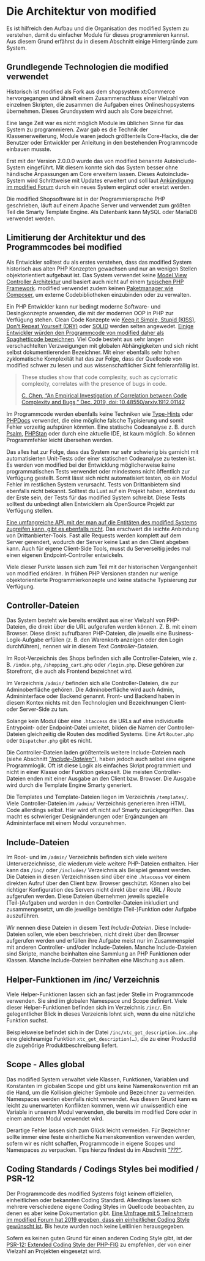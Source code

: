 # Die Architektur von modified

Es ist hilfreich den Aufbau und die Organisation des modified System zu verstehen, damit du einfacher Module für dieses programmieren kannst. Aus diesem Grund erfährst du in diesem Abschnitt einige Hintergründe zum System.

## Grundlegende Technologien die modified verwendet

Historisch ist modified als Fork aus dem shopsystem xt:Commerce hervorgegangen und ähnelt einem Zusammenschluss einer Vielzahl von einzelnen Skripten, die zusammen die Aufgaben eines Onlineshopsystems übernehmen. Dieses Grundsystem wird auch als Core bezeichnet.

Eine lange Zeit war es nicht möglich Module im üblichen Sinne für das System zu programmieren. Zwar gab es die Technik der Klassenerweiterung, Module waren jedoch größtenteils Core-Hacks, die der Benutzer oder Entwickler per Anleitung in den bestehenden Programmcode einbauen musste.

Erst mit der Version 2.0.0.0 wurde das von modified benannte Autoinclude-System eingeführt. Mit diesem konnte sich das System besser ohne händische Anpassungen am Core erweitern lassen. Dieses Autoinclude-System wird Schrittweise mit Updates erweitert und soll laut [Ankündigung im modified Forum](https://www.modified-shop.org/forum/index.php?topic=41259.msg376282#msg376282) durch ein neues System ergänzt oder ersetzt werden.

Die modified Shopsoftware ist in der Programmiersprache PHP geschrieben, läuft auf einem Apache Server und verwendet zum größten Teil die Smarty Template Engine. Als Datenbank kann MySQL oder MariaDB verwendet werden.

## Limitierung der Architektur und des Programmcodes bei modified

Als Entwickler solltest du als erstes verstehen, dass das modified System historisch aus alten PHP Konzepten gewachsen und nur an wenigen Stellen objektorientiert aufgebaut ist. Das System verwendet keine [Model View Controller Architektur](https://de.wikipedia.org/wiki/Model_View_Controller) und basiert auch nicht auf einem [typischen PHP Framework](https://kinsta.com/de/blog/php-frameworks/). modified verwendet zudem keinen [Paketmanager wie Composer](https://getcomposer.org), um externe Codebibliotheken einzubinden oder zu verwalten.

Ein PHP Entwickler kann nur bedingt moderne Software- und Desingkonzepte anwenden, die mit der modernen OOP in PHP zur Verfügung stehen. Clean Code Konzepte wie [Keep it Simple, Stupid (KISS)](https://de.wikipedia.org/wiki/KISS-Prinzip), [Don't Repeat Yourself (DRY)](https://de.wikipedia.org/wiki/Don’t_repeat_yourself) oder [SOLID](https://de.wikipedia.org/wiki/Prinzipien_objektorientierten_Designs#SOLID-Prinzipien) werden selten angewedet. [Einige Entwickler würden den Programmcode von modified daher als Spaghetticode bezeichnen](https://www.sellerforum.de/shopsysteme-f34/modified-shop-auf-version-2-0-umstellen-t45690.html?sid=d6e7b5bd897a84963d7bad50a14b9e66#p551383). Viel Code besteht aus sehr langen verschachtelten Verzweigungen mit globalen Abhängigkeiten und sich nicht selbst dokumentierenden Bezeichner. Mit einer ebenfalls sehr hohen zyklomatische Komplexität hat das zur Folge, dass der Quellcode von modified schwer zu lesen und aus wissenschaftlicher Sicht fehleranfällig ist.

> These studies show that code complexity, such as cyclomatic complexity, correlates with the presence of bugs in code.
>
> [C. Chen, “An Empirical Investigation of Correlation between Code Complexity and Bugs,” Dec. 2019, doi: 10.48550/arxiv.1912.01142](https://arxiv.org/abs/1912.01142)

Im Programmcode werden ebenfalls keine Techniken wie [Type-Hints](https://www.php.net/manual/en/language.types.declarations.php) oder [PHPDocs](https://phpstan.org/writing-php-code/phpdocs-basics) verwendet, die eine mögliche falsche Typisierung und somit Fehler vorzeitig aufspüren könnten. Eine statische Codeanalyse z. B. durch [Psalm](https://psalm.dev), [PHPStan](https://phpstan.org) oder durch eine aktuelle IDE, ist kaum möglich. So können Programmfehler leicht übersehen werden.

Das alles hat zur Folge, dass das System nur sehr schwierig bis garnicht mit automatisierten Unit-Tests oder einer statischen Codeanalyse zu testen ist. Es werden von modified bei der Entwicklung möglicherweise keine programmatischen Tests verwendet oder mindestens nicht öffentlich zur Verfügung gestellt. Somit lässt sich nicht automatisiert testen, ob ein Modul Fehler im restlichen System verursacht. Tests von Drittanbietern sind ebenfalls nicht bekannt. Solltest du Lust auf ein Projekt haben, könntest du der Erste sein, der Tests für das modified System schreibt. Diese Tests solltest du unbedingt allen Entwicklern als OpenSource Projekt zur Verfügung stellen.

[Eine umfangreiche API, mit der man auf die Entitäten des modified Systems zugreifen kann, gibt es ebenfalls nicht](https://www.modified-shop.org/forum/index.php?topic=41259.0). Das erschwert die leichte Anbindung von Drittanbierter-Tools. Fast alle Requests werden komplett auf dem Server gerendert, wodurch der Server keine Last an den Client abgeben kann. Auch für eigene Client-Side Tools, musst du Serverseitig jedes mal einen eigenen Endpoint-Controller entwickeln.

Viele dieser Punkte lassen sich zum Teil mit der historischen Vergangenheit von modified erklären. In frühen PHP Versionen standen nur wenige objektorientierte Programmierkonzepte und keine statische Typisierung zur Verfügung.

## Controller-Dateien

Das System besteht wie bereits erwähnt aus einer Vielzahl von PHP-Dateien, die direkt über die URL aufgerufen werden können. Z. B. mit einem Browser. Diese direkt aufrufbaren PHP-Dateien, die jeweils eine Business-Logik-Aufgabe erfüllen (z. B. den Warenkorb anzeigen oder den Login durchführen), nennen wir in diesem Text _Controller-Dateien_.

Im Root-Verzeichnis des Shops befinden sich alle Controller-Dateien, wie z. B. `/index.php`, `/shopping_cart.php` oder `/login.php`. Diese gehören zur Storefront, die auch als Frontend bezeichnet wird.

Im Verzeichnis `/admin/` befinden sich alle Controller-Dateien, die zur Adminoberfläche gehören. Die Adminoberfläche wird auch Admin, Admininterface oder Backend genannt. Front- und Backend haben in diesem Kontex nichts mit den Technologien und Bezeichnungen Client- oder Server-Side zu tun.

Solange kein Modul über eine `.htaccess` die URLs auf eine individuelle Entrypoint- oder Endpoint-Datei umleitet, bilden die Namen der Controller-Dateien gleichzeitig die Routen des modified Systems. Eine Art `Router.php` oder `Dispatcher.php` gibt es nicht.

Die Controller-Dateien laden größtenteils weitere Include-Dateien nach (siehe Abschnitt [_"Include-Dateien"_](#)), haben jedoch auch selbst eine eigene Programmlogik. Oft ist diese Logik als einfaches Skript programmiert und nicht in einer Klasse oder Funktion gekapselt. Die meisten Controller-Dateien enden mit einer Ausgabe an den Client bzw. Browser. Die Ausgabe wird durch die Template Engine Smarty generiert.

Die Templates und Template-Dateien liegen im Verzeichnis `/templates/`. Viele Controller-Dateien im `/admin/` Verzeichnis generieren ihren HTML Code allerdings selbst. Hier wird oft nicht auf Smarty zurückgegriffen. Das macht es schwieriger Designänderungen oder Ergänzungen am Admininterface mit einem Modul vorzunehmen.

## Include-Dateien

Im Root- und im `/admin/` Verzeichnis befinden sich viele weitere Unterverzeichnisse, die wiederum viele weitere PHP-Dateien enthalten. Hier kann das `/inc/` oder `/includes/` Verzeichnis als Beispiel genannt werden. Die Dateien in diesen Verzeichnissen sind über eine `.htaccess` vor einem direkten Aufruf über den Client bzw. Browser geschützt. Können also bei richtiger Konfiguration des Servers nicht direkt über eine URL / Route aufgerufen werden. Diese Dateien übernehmen jeweils spezielle (Teil-)Aufgaben und werden in den Controller-Dateien inkludiert und zusammengesetzt, um die jeweilige benötigte (Teil-)Funktion oder Aufgabe auszuführen.

Wir nennen diese Dateien in diesem Text _Include-Dateien_. Diese Include-Dateien sollen, wie eben beschrieben, nicht direkt über den Browser aufgerufen werden und erfüllen ihre Aufgabe meist nur im Zusammenspiel mit anderen Controller- und/oder Include-Dateien. Manche Include-Dateien sind Skripte, manche beinhalten eine Sammlung an PHP Funktionen oder Klassen. Manche Include-Dateien beinhalten eine Mischung aus allem.

## Helper-Funktionen im /inc/ Verzeichnis

Viele Helper-Funktionen lassen sich an fast jeder Stelle im Programmcode verwenden. Sie sind im globalen Namespace und Scope definiert. Viele dieser Helper-Funktionen befinden sich im Verzeichnis `/inc/`. Ein gelegentlicher Blick in dieses Verzeicnis lohnt sich, wenn du eine nützliche Funktion suchst.

Beispielsweise befindet sich in der Datei `/inc/xtc_get_description.inc.php` eine gleichnamige Funktion `xtc_get_description(…)`, die zu einer ProductId die zugehörige Produktbeschreibung liefert.

## Scope - Alles global

Das modified System verwaltet viele Klassen, Funktionen, Variablen und Konstanten im globalen Scope und gibt uns keine Namenskonvention mit an die Hand, um die Kollision gleicher Symbole und Bezeichner zu vermeiden. Namespaces werden ebenfalls nicht verwendet. Aus diesem Grund kann es leicht zu unerwarteten Konflikten kommen, wenn wir unwissentlich eine Variable in unserem Modul verwenden, die bereits im modified Core oder in einem anderen Modul verwendet wird.

Derartige Fehler lassen sich zum Glück leicht vermeiden. Für Bezeichner sollte immer eine feste einheitliche Namenskonvention verwenden werden, sofern wir es nicht schaffen, Programmcode in eigene Scopes und Namespaces zu verpacken. Tips hierzu findest du im Abschnitt [_"???"_](#).

## Coding Standards / Codings Styles bei modified / PSR-12

Der Programmcode des modified Systems folgt keinem offiziellen, einheitlichen oder bekannten Coding Standard. Allerdings lassen sich mehrere verschiedene eigene Coding Styles im Quellcode beobachten, zu denen es aber keine Dokumentation gibt. [Eine Umfrage mit 5 Teilnehmern im modified Forum hat 2019 ergeben, dass ein einheitlicher Coding Style gewünscht ist](https://www.modified-shop.org/forum/index.php?topic=40017.0). Bis heute wurden noch keine Leitlinien herausgegeben.

Sofern es keinen guten Grund für einen anderen Coding Style gibt, ist der [PSR-12: Extended Coding Style der PHP-FIG](https://www.php-fig.org/psr/psr-12/) zu empfehlen, der von einer Vielzahl an Projekten eingesetzt wird.
